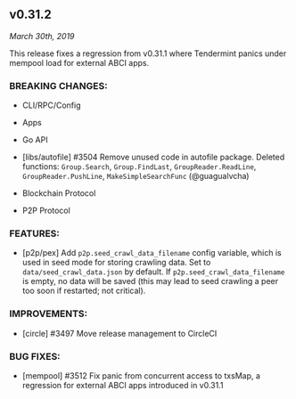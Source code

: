 ## v0.31.2

*March 30th, 2019*

This release fixes a regression from v0.31.1 where Tendermint panics under
mempool load for external ABCI apps.

### BREAKING CHANGES:

* CLI/RPC/Config

* Apps

* Go API
- [libs/autofile] \#3504 Remove unused code in autofile package. Deleted functions: `Group.Search`, `Group.FindLast`, `GroupReader.ReadLine`, `GroupReader.PushLine`, `MakeSimpleSearchFunc` (@guagualvcha)

* Blockchain Protocol

* P2P Protocol

### FEATURES:
- [p2p/pex] Add `p2p.seed_crawl_data_filename` config variable, which is used
  in seed mode for storing crawling data. Set to `data/seed_crawl_data.json` by
  default. If  `p2p.seed_crawl_data_filename` is empty, no data will be saved (this may lead to seed crawling a peer
  too soon if restarted; not critical).

### IMPROVEMENTS:

- [circle] \#3497 Move release management to CircleCI

### BUG FIXES:

- [mempool] \#3512 Fix panic from concurrent access to txsMap, a regression for external ABCI apps introduced in v0.31.1
